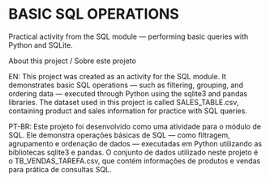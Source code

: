 # BASIC SQL OPERATIONS
Practical activity from the SQL module — performing basic queries with Python and SQLite.

About this project / Sobre este projeto

EN:
This project was created as an activity for the SQL module.
It demonstrates basic SQL operations — such as filtering, grouping, and ordering data — executed through Python using the sqlite3 and pandas libraries.
The dataset used in this project is called SALES_TABLE.csv, containing product and sales information for practice with SQL queries.

PT-BR:
Este projeto foi desenvolvido como uma atividade para o módulo de SQL.
Ele demonstra operações básicas de SQL — como filtragem, agrupamento e ordenação de dados — executadas em Python utilizando as bibliotecas sqlite3 e pandas.
O conjunto de dados utilizado neste projeto é o TB_VENDAS_TAREFA.csv, que contém informações de produtos e vendas para prática de consultas SQL.
